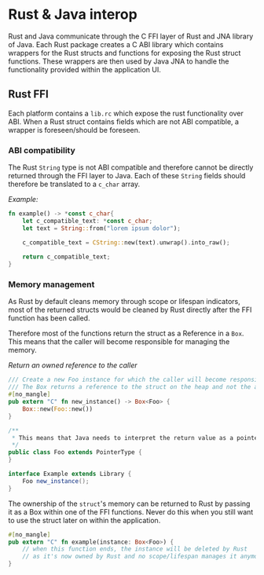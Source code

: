 # Rust & Java interop

Rust and Java communicate through the C FFI layer of Rust and JNA library of Java.
Each Rust package creates a C ABI library which contains wrappers for the Rust structs 
and functions for exposing the Rust struct functions.
These wrappers are then used by Java JNA to handle the functionality provided within the application UI.

## Rust FFI

Each platform contains a `lib.rc` which expose the rust functionality over ABI.
When a Rust struct contains fields which are not ABI compatible, a wrapper is foreseen/should be foreseen.

### ABI compatibility

The Rust `String` type is not ABI compatible and therefore cannot be directly returned
through the FFI layer to Java.
Each of these `String` fields should therefore be translated to a `c_char` array.

_Example:_
```rust
fn example() -> *const c_char{
    let c_compatible_text: *const c_char;
    let text = String::from("lorem ipsum dolor");

    c_compatible_text = CString::new(text).unwrap().into_raw();
    
    return c_compatible_text;
}
```

### Memory management

As Rust by default cleans memory through scope or lifespan indicators, 
most of the returned structs would be cleaned by Rust directly after the FFI function has been called.

Therefore most of the functions return the struct as a Reference in a `Box`.
This means that the caller will become responsible for managing the memory.

_Return an owned reference to the caller_
```rust
/// Create a new Foo instance for which the caller will become responsible.
/// The Box returns a reference to the struct on the heap and not the actual struct.
#[no_mangle]
pub extern "C" fn new_instance() -> Box<Foo> {
    Box::new(Foo::new())
}
```
```java
/**
 * This means that Java needs to interpret the return value as a pointer and not an actual struct.
 */
public class Foo extends PointerType {
}

interface Example extends Library {
    Foo new_instance();
}
```

The ownership of the `struct`'s memory can be returned to Rust by passing it as a Box
within one of the FFI functions.
Never do this when you still want to use the struct later on within the application.

```rust
#[no_mangle]
pub extern "C" fn example(instance: Box<Foo>) {
    // when this function ends, the instance will be deleted by Rust
    // as it's now owned by Rust and no scope/lifespan manages it anymore afterwards
}
```